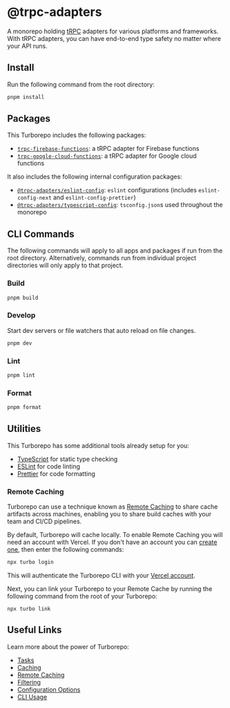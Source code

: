 # @trpc-adapters

A monorepo holding [tRPC](https://trpc.io/) adapters for various platforms and frameworks.
With tRPC adapters, you can have end-to-end type safety no matter where your API runs.

## Install

Run the following command from the root directory:

```bash
pnpm install
```

## Packages

This Turborepo includes the following packages:

- [`trpc-firebase-functions`](./packages/firebase-functions/): a tRPC adapter for Firebase functions
- [`trpc-google-cloud-functions`](./packages/google-cloud-functions/): a tRPC adapter for Google cloud functions

It also includes the following internal configuration packages:

- [`@trpc-adapters/eslint-config`](./packages/eslint-config/): `eslint` configurations (includes `eslint-config-next` and `eslint-config-prettier`)
- [`@trpc-adapters/typescript-config`](./packages/typescript-config/): `tsconfig.json`s used throughout the monorepo

## CLI Commands

The following commands will apply to all apps and packages if run from the root directory.
Alternatively, commands run from individual project directories will only apply to that project.

### Build

```bash
pnpm build
```

### Develop

Start dev servers or file watchers that auto reload on file changes.

```bash
pnpm dev
```

### Lint

```bash
pnpm lint
```

### Format

```bash
pnpm format
```

## Utilities

This Turborepo has some additional tools already setup for you:

- [TypeScript](https://www.typescriptlang.org/) for static type checking
- [ESLint](https://eslint.org/) for code linting
- [Prettier](https://prettier.io) for code formatting

### Remote Caching

Turborepo can use a technique known as [Remote Caching](https://turbo.build/repo/docs/core-concepts/remote-caching) to share cache artifacts across machines, enabling you to share build caches with your team and CI/CD pipelines.

By default, Turborepo will cache locally. To enable Remote Caching you will need an account with Vercel. If you don't have an account you can [create one](https://vercel.com/signup), then enter the following commands:

```bash
npx turbo login
```

This will authenticate the Turborepo CLI with your [Vercel account](https://vercel.com/docs/concepts/personal-accounts/overview).

Next, you can link your Turborepo to your Remote Cache by running the following command from the root of your Turborepo:

```
npx turbo link
```

## Useful Links

Learn more about the power of Turborepo:

- [Tasks](https://turbo.build/repo/docs/core-concepts/monorepos/running-tasks)
- [Caching](https://turbo.build/repo/docs/core-concepts/caching)
- [Remote Caching](https://turbo.build/repo/docs/core-concepts/remote-caching)
- [Filtering](https://turbo.build/repo/docs/core-concepts/monorepos/filtering)
- [Configuration Options](https://turbo.build/repo/docs/reference/configuration)
- [CLI Usage](https://turbo.build/repo/docs/reference/command-line-reference)
